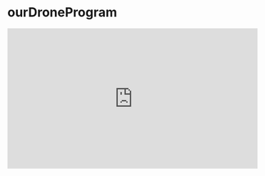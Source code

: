 # ourDroneProgram

<iframe width="560" height="315" src="https://www.youtube.com/embed/FMXTwj8RdDc" title="YouTube video player" frameborder="0" allow="accelerometer; autoplay; clipboard-write; encrypted-media; gyroscope; picture-in-picture" allowfullscreen></iframe>
